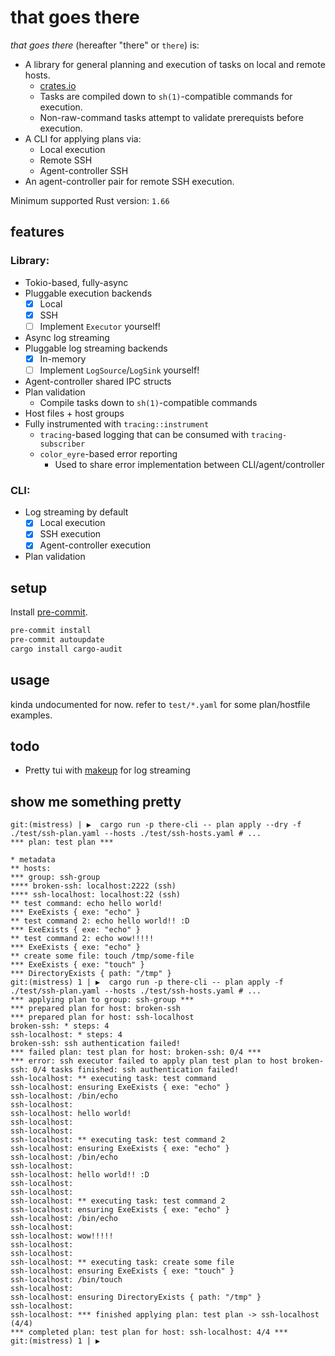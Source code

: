 # that goes there

*that goes there* (hereafter "there" or `there`) is:

- A library for general planning and execution of tasks on local and remote
  hosts.
  - [crates.io](https://crates.io/crates/there)
  - Tasks are compiled down to `sh(1)`-compatible commands for execution.
  - Non-raw-command tasks attempt to validate prerequists before execution.
- A CLI for applying plans via:
  - Local execution
  - Remote SSH
  - Agent-controller SSH
- An agent-controller pair for remote SSH execution.

Minimum supported Rust version: `1.66`

## features

### Library:

- Tokio-based, fully-async
- Pluggable execution backends
  - [x] Local
  - [x] SSH
  - [ ] Implement `Executor` yourself!
- Async log streaming
- Pluggable log streaming backends
  - [x] In-memory
  - [ ] Implement `LogSource`/`LogSink` yourself!
- Agent-controller shared IPC structs
- Plan validation
  - Compile tasks down to `sh(1)`-compatible commands
- Host files + host groups
- Fully instrumented with `tracing::instrument`
  - `tracing`-based logging that can be consumed with `tracing-subscriber`
  - `color_eyre`-based error reporting
    - Used to share error implementation between CLI/agent/controller

### CLI:

- Log streaming by default
  - [x] Local execution
  - [x] SSH execution
  - [x] Agent-controller execution
- Plan validation

## setup

Install [pre-commit](https://pre-commit.com/).

```bash
pre-commit install
pre-commit autoupdate
cargo install cargo-audit
```

## usage

kinda undocumented for now. refer to `test/*.yaml` for some plan/hostfile
examples.

## todo

- Pretty tui with [makeup](https://crates.io/crates/makeup) for log streaming

## show me something pretty

```
git:(mistress) | ▶  cargo run -p there-cli -- plan apply --dry -f ./test/ssh-plan.yaml --hosts ./test/ssh-hosts.yaml # ...
*** plan: test plan ***

* metadata
** hosts:
*** group: ssh-group
**** broken-ssh: localhost:2222 (ssh)
**** ssh-localhost: localhost:22 (ssh)
** test command: echo hello world!
*** ExeExists { exe: "echo" }
** test command 2: echo hello world!! :D
*** ExeExists { exe: "echo" }
** test command 2: echo wow!!!!!
*** ExeExists { exe: "echo" }
** create some file: touch /tmp/some-file
*** ExeExists { exe: "touch" }
*** DirectoryExists { path: "/tmp" }
git:(mistress) 1 | ▶  cargo run -p there-cli -- plan apply -f ./test/ssh-plan.yaml --hosts ./test/ssh-hosts.yaml # ...
*** applying plan to group: ssh-group ***
*** prepared plan for host: broken-ssh
*** prepared plan for host: ssh-localhost
broken-ssh: * steps: 4
ssh-localhost: * steps: 4
broken-ssh: ssh authentication failed!
*** failed plan: test plan for host: broken-ssh: 0/4 ***
*** error: ssh executor failed to apply plan test plan to host broken-ssh: 0/4 tasks finished: ssh authentication failed!
ssh-localhost: ** executing task: test command
ssh-localhost: ensuring ExeExists { exe: "echo" }
ssh-localhost: /bin/echo
ssh-localhost:
ssh-localhost: hello world!
ssh-localhost:
ssh-localhost:
ssh-localhost: ** executing task: test command 2
ssh-localhost: ensuring ExeExists { exe: "echo" }
ssh-localhost: /bin/echo
ssh-localhost:
ssh-localhost: hello world!! :D
ssh-localhost:
ssh-localhost:
ssh-localhost: ** executing task: test command 2
ssh-localhost: ensuring ExeExists { exe: "echo" }
ssh-localhost: /bin/echo
ssh-localhost:
ssh-localhost: wow!!!!!
ssh-localhost:
ssh-localhost:
ssh-localhost: ** executing task: create some file
ssh-localhost: ensuring ExeExists { exe: "touch" }
ssh-localhost: /bin/touch
ssh-localhost:
ssh-localhost: ensuring DirectoryExists { path: "/tmp" }
ssh-localhost:
ssh-localhost: *** finished applying plan: test plan -> ssh-localhost (4/4)
*** completed plan: test plan for host: ssh-localhost: 4/4 ***
git:(mistress) 1 | ▶
```
